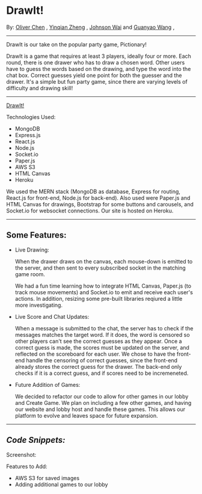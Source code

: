 # DrawIt!

By: [Oliver Chen](https://github.com/oliverzzzzaaa) , 
[Yinqian Zheng](https://github.com/yinqianzheng) ,
[Johnson Wai](https://github.com/KCSJW) and 
[Guanyao Wang](https://github.com/guw005) ,


-------------------

DrawIt is our take on the popular party game, Pictionary!

DrawIt is a game that requires at least 3 players, ideally four or more. Each round, there is one drawer who has to draw a chosen word. Other users have to guess the words based on the drawing, and type the word into the chat box. Correct guesses yield one point for both the guesser and the drawer. It's a simple but fun party game, since there are varying levels of difficulty and drawing skill!

-------------------

[DrawIt!](https://pictionary4.herokuapp.com/)


Technologies Used:
  + MongoDB
  + Express.js
  + React.js
  + Node.js
  + Socket.io
  + Paper.js
  + AWS S3
  + HTML Canvas
  + Heroku
  
  We used the MERN stack (MongoDB as database, Express for routing, React.js for front-end, Node.js for back-end). 
  Also used were Paper.js and HTML Canvas for drawings, Bootstrap for some buttons and carousels, 
  and Socket.io for websocket connections.
  Our site is hosted on Heroku.
  
-------------------

## **Some Features:**

  + Live Drawing: 
      
      When the drawer draws on the canvas, each mouse-down is emitted to the server, and then sent to every subscribed
      socket in the matching game room. 
      
      We had a fun time learning how to integrate HTML Canvas, Paper.js (to track mouse movements) and Socket.io
      to emit and receive each user's actions. In addition, resizing some pre-built libraries reqiured a little more
      investigating. 
  + Live Score and Chat Updates:
  
      When a message is submitted to the chat, the server has to check if the messages matches the target word.
      If it does, the word is censored so other players can't see the correct guesses as they appear. Once a correct
      guess is made, the scores must be updated on the server, and reflected on the scoreboard for each user. We chose
      to have the front-end handle the censoring of correct guesses, since the front-end already stores the correct guess
      for the drawer. The back-end only checks if it is a correct guess, and if scores need to be incremeneted. 
  + Future Addition of Games:
    
      We decided to refactor our code to allow for other games in our lobby and Create Game. We plan on including
      a few other games, and having our website and lobby host and handle these games. This allows our platform to 
      evolve and leaves space for future expansion.
      
      
-------------------

## ***Code Snippets:***




Screenshot: 


Features to Add:
  + AWS S3 for saved images
  + Adding additional games to our lobby

